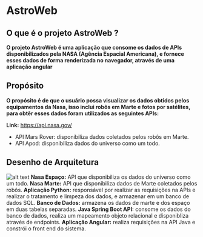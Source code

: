 # AstroWeb

## O que é o projeto AstroWeb ?
**O projeto AstroWeb é uma aplicação que consome os dados de APIs disponibilizados pela NASA (Agência Espacial Americana), e fornece esses dados de forma renderizada no navegador, através de uma aplicação angular**

## Propósito
**O propósito é de que o usuário possa visualizar os dados obtidos pelos equipamentos da Nasa, isso inclui robôs em Marte e fotos por satélites, para obtêr esses dados foram utilizados as seguintes APIs:**

**Link:** https://api.nasa.gov/
- API Mars Rover: disponibiliza dados coletados pelos robôs em Marte.
- API Apod: disponibiliza dados do universo como um todo.


## Desenho de Arquitetura
![alt text](https://github.com/Guilherm12122/nasa-web-api/blob/main/assets/arquitetura_nasa_web_local.jpg)
**Nasa Espaço:** API que disponibiliza os dados do universo como um todo.
**Nasa Marte:** API que disponibiliza dados de Marte coletados pelos robôs.
**Aplicação Python:** responsável por realizar as requisições na APIs e realizar o tratamento e limpeza dos dados, e armazenar em um banco de dados SQL.
**Banco de Dados:** armazena os dados de marte e dos espaço em duas tabelas separadas.
**Java Spring Boot API:** consome os dados do banco de dados, realiza um mapeamento objeto relacional e disponibliza através de endpoints.
**Aplicação Angular:** realiza requisições na API Java e constrói o front end do sistema.
